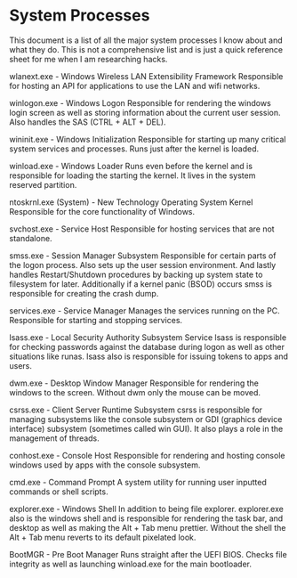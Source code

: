 # System Processes
This document is a list of all the major system processes I know about and what they do. This is not a comprehensive list and is just a quick reference sheet for me when I am researching hacks.

wlanext.exe - Windows Wireless LAN Extensibility Framework
Responsible for hosting an API for applications to use the LAN and wifi networks.

winlogon.exe - Windows Logon
Responsible for rendering the windows login screen as well as storing information about the current user session. Also handles the SAS (CTRL + ALT + DEL).

wininit.exe - Windows Initialization
Responsible for starting up many critical system services and processes. Runs just after the kernel is loaded.

winload.exe - Windows Loader
Runs even before the kernel and is responsible for loading the starting the kernel. It lives in the system reserved partition.

ntoskrnl.exe (System) - New Technology Operating System Kernel
Responsible for the core functionality of Windows.

svchost.exe - Service Host
Responsible for hosting services that are not standalone.

smss.exe - Session Manager Subsystem
Responsible for certain parts of the logon process. Also sets up the user session environment. And lastly handles Restart/Shutdown procedures by backing up system state to filesystem for later. Additionally if a kernel panic (BSOD) occurs smss is responsible for creating the crash dump.

services.exe - Service Manager
Manages the services running on the PC. Responsible for starting and stopping services.

lsass.exe - Local Security Authority Subsystem Service
lsass is responsible for checking passwords against the database during logon as well as other situations like runas. lsass also is responsible for issuing tokens to apps and users.

dwm.exe - Desktop Window Manager
Responsible for rendering the windows to the screen. Without dwm only the mouse can be moved.

csrss.exe - Client Server Runtime Subsystem
csrss is responsible for managing subsystems like the console subsystem or GDI (graphics device interface) subsystem (sometimes called win GUI). It also plays a role in the management of threads.

conhost.exe - Console Host
Responsible for rendering and hosting console windows used by apps with the console subsystem.

cmd.exe - Command Prompt
A system utility for running user inputted commands or shell scripts.

explorer.exe - Windows Shell
In addition to being file explorer. explorer.exe also is the windows shell and is responsible for rendering the task bar, and desktop as well as making the Alt + Tab menu prettier. Without the shell the Alt + Tab menu reverts to its default pixelated look.

BootMGR - Pre Boot Manager
Runs straight after the UEFI BIOS. Checks file integrity as well as launching winload.exe for the main bootloader.